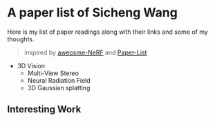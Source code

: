 # A paper list of Sicheng Wang

Here is my list of paper readings along with their links and some of my thoughts.
> inspired by [aweosme-NeRF](https://github.com/awesome-NeRF/awesome-NeRF) and [Paper-List](https://github.com/YanjieZe/Paper-List?tab=readme-ov-file)

- 3D Vision
  - Multi-View Stereo
  - Neural Radiation Field
  - 3D Gaussian splatting

## Interesting Work
